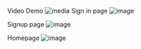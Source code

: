 
Video Demo
![media](https://github.com/user-attachments/assets/baaceb09-feaf-480a-8ecb-0e673d67be5b)
Sign in page
![image](https://github.com/user-attachments/assets/6ac19695-a89d-4ee0-ba37-309dea5da388)

Signup page
![image](https://github.com/user-attachments/assets/4ef60a46-4f9b-4061-b5a6-8e94182de395)

Homepage
![image](https://github.com/user-attachments/assets/46545b9f-71b0-43cc-9f38-90a95bcdeb82)





